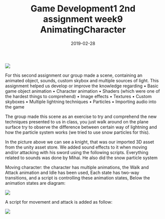 ﻿---
layout: post
title: "Game Development1 2nd assignment week9 AnimatingCharacter"
date: 2019-02-28
---

<img src="../../../images/second/main.png">

For this second assignment our group made a scene, containing an animated object, sounds, custom skybox and multiple sources of light.
    This assignment helped us develop or improve the knowledge regarding
•   Basic game object animation
•   Character animation
•   Shaders (which were one of the hardest things to comprehend)
•   Image effects
•   Textures
•   Custom skyboxes
•   Multiple lightning techniques
•   Particles 
•   Importing audio into the game

The group made this scene as an exercise to try and comprehend the new techniques presented to us in class, you just walk around on the plane surface try to observe the difference between certain way of lightning and how the particle system works (we tried to use snow particles for this).
 


In the picture above we can see a knight, that was our imported 3D asset from the unity asset store. We added sound effects to it when moving and/or attacking with his sword using the following scripts. Everything related to sounds was done by Mihai. He also did the snow particle system

Moving character:
the character has multiple animations, the Walk and Attack animation and Idle has been used, 
Each state has two-way transitions, and a script is controlling these animation states,
Below the animation states are diagram:

<img src="../../../images/second/animation_state.png">
 

A script for movement and attack is added as follow:

<img src="../../../images/second/Knight_controller_script.png">

